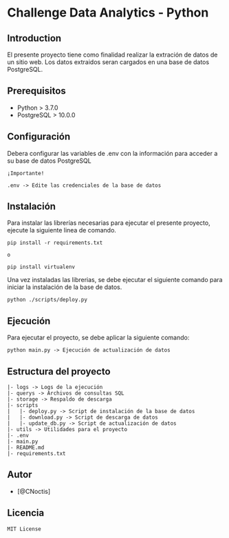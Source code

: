 # Challenge Data Analytics - Python

## Introduction
El presente proyecto tiene como finalidad realizar la extración de datos de un sitio web.
Los datos extraidos seran cargados en una base de datos PostgreSQL.

## Prerequisitos
- Python > 3.7.0
- PostgreSQL > 10.0.0 

## Configuración
Debera configurar las variables de .env con la información para acceder a su base de datos PostgreSQL

```
¡Importante!

.env -> Edite las credenciales de la base de datos
```

## Instalación
Para instalar las librerías necesarias para ejecutar el presente proyecto, ejecute la siguiente linea de comando.

```
pip install -r requirements.txt

o

pip install virtualenv
```
Una vez instaladas las librerias, se debe ejecutar el siguiente comando
para iniciar la instalación de la base de datos.

```
python ./scripts/deploy.py
```


## Ejecución
Para ejecutar el proyecto, se debe aplicar la siguiente comando:

```
python main.py -> Ejecución de actualización de datos
```

## Estructura del proyecto

```
|- logs -> Logs de la ejecución
|- querys -> Archivos de consultas SQL
|- storage -> Respaldo de descarga
|- scripts
|   |- deploy.py -> Script de instalación de la base de datos
|   |- download.py -> Script de descarga de datos
|   |- update_db.py -> Script de actualización de datos
|- utils -> Utilidades para el proyecto
|- .env
|- main.py
|- README.md
|- requirements.txt
```

## Autor
- [@CNoctis]

## Licencia

```
MIT License
```

